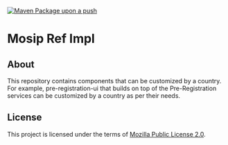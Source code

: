 [![Maven Package upon a push](https://github.com/mosip/mosip-ref-impl/actions/workflows/push-trigger.yml/badge.svg?branch=master)](https://github.com/mosip/mosip-ref-impl/actions/workflows/push-trigger.yml)

# Mosip Ref Impl

## About
This repository contains components that can be customized by a country. For example, pre-registration-ui that builds on top of the Pre-Registration services can be customized by a country as per their needs.

## License
This project is licensed under the terms of [Mozilla Public License 2.0](LICENSE).
